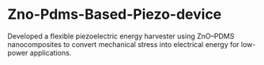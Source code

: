 # Zno-Pdms-Based-Piezo-device
Developed a flexible piezoelectric energy harvester using ZnO–PDMS nanocomposites to convert mechanical stress into electrical energy for low-power applications.
